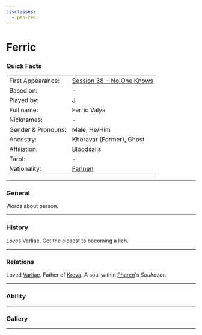 ```yaml
---
cssclasses:
  - pen-red
---
```

# Ferric
### Quick Facts

|                    |                                                                                           |
| ------------------ | ----------------------------------------------------------------------------------------- |
| First Appearance:  | [Session 38 - No One Knows](../../Session%20Notes/Session%2038%20-%20No%20One%20Knows%5C) |
| Based on:          | -                                                                                         |
| Played by:         | J                                                                                         |
| Full name:         | Ferric Valya                                                                              |
| Nicknames:         | -                                                                                         |
| Gender & Pronouns: | Male, He/Him                                                                              |
| Ancestry:          | Khoravar (Former), Ghost                                                                  |
| Affiliation:       | [Bloodsails](../../-Groups/Bloodsails.md)                                                 |
| Tarot:             | -                                                                                         |
| Nationality:       | [Farlnen](../../-Locations--Planes/Farlnen.md)                                            |
***
### General
Words about person.

***
### History
Loves Varliae. Got the closest to becoming a lich.

***
### Relations
Loved [Varliae](Varliae.md).
Father of [Krova](Krova.md).
A soul within [Pharen](../-Player/Pharen.md)'s *Soulrazor*.

***
### Ability


***
### Gallery

***
